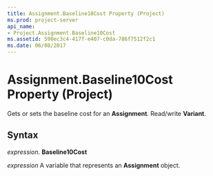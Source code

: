 ```yaml
---
title: Assignment.Baseline10Cost Property (Project)
ms.prod: project-server
api_name:
- Project.Assignment.Baseline10Cost
ms.assetid: 590ec3c4-417f-e407-c0da-786f7512f2c1
ms.date: 06/08/2017
---
```



# Assignment.Baseline10Cost Property (Project)

Gets or sets the baseline cost for an  **Assignment**. Read/write **Variant**.


## Syntax

 _expression_. **Baseline10Cost**

 _expression_ A variable that represents an **Assignment** object.


